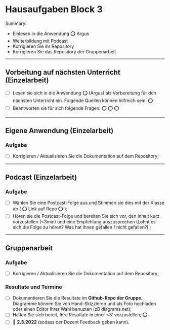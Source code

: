 # Hausaufgaben Block 3

<!--
1. Q
    ◦ Lesen: Argus
    ◦ Korrekturen der Resultate
    ◦ PodCast
1. Style
    ◦ CleanUp ArchBeschr.
1. Case: Infoboard
2. Prüfung

TBD:
◦ GitHub collab
◦ Podcast & vorstellen
-->

Summary:
- Einlesen in die Anwendung :o: Argus
- Weiterbildung mit Podcast
- Korrigieren Sie ihr Repository
- Korrigieren Sie das Repository der Gruppenarbeit

---
## Vorbeitung auf nächsten Unterricht (Einzelarbeit)
- [ ] Lesen sie sich in die Anwendung :o: (Argus) als Vorbereitung für den nächsten Unterricht ein. Folgende Quellen können hilfreich sein: :o:
- [ ] Beantworten sie für sich folgende Fragen: :o: :o: :o:

---
## Eigene Anwendung (Einzelarbeit)

### Aufgabe
- [ ] Korrigieren / Aktualisieren Sie die Dokumentation auf dem Repository;

---
## Podcast (Einzelarbeit)

### Aufgabe
- [ ] Wählen Sie eine Postcast-Folge aus und Stimmen sie dies mit der Klasse ab ( :o: Link auf Repo :o: );
- [ ] Hören sie die Postcast-Folge und bereiten Sie sich vor, den Inhalt kurz vorzustellen (<3min) und eine Empfehlung auszusprechen (Lohnt es sich die Folge zu hören? Was hat ihnen gefallen / nicht gefallen?) ;

---
## Gruppenarbeit

### Aufgabe
- [ ] Korrigieren / Aktualisieren Sie die Dokumentation auf dem Repository;

### Resultate und Termine
- [ ] Dokumentieren Sie die Resultate im **Github-Repo der Gruppe**. Diagramme können Sie von Hand-Skizzieren und als Foto hochladen oder einen Editor Ihrer Wahl benuzten (zB diagrams.net);
- [ ] Halten Sie sich bereit, Ihre Resultate in einer <3' vorzustellen; :o:
- [ ] :date: **2.3.2022** (sodass der Dozent Feedback geben kann).
